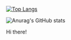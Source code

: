 [![Top Langs](https://github-readme-stats.vercel.app/api/top-langs/?username=alemfla3181&layout=compact)](https://github.com/anuraghazra/github-readme-stats)

![Anurag's GitHub stats](https://github-readme-stats.vercel.app/api?username=alemfla3181&show_icons=true&theme=vue)

Hi there!
